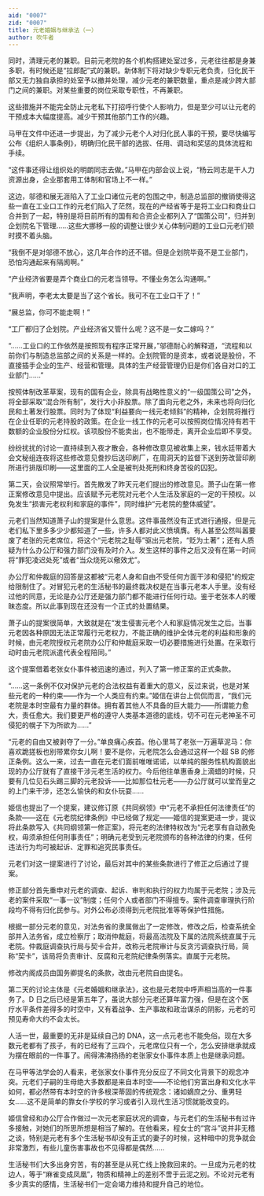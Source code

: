 ```yaml
---
aid: "0007"
zid: "0007"
title: 元老婚姻与继承法（一）
author: 吹牛者
---
```


同时，清理元老的兼职。目前元老院的各个机构搭建处室过多，元老往往都是身兼多职，有时候还是“拉郎配”式的兼职。新体制下将对缺少专职元老负责，归化民干部又无力独自承担的处室予以撤并处理，减少元老的兼职数量，重点是减少跨大部门之间的兼职。对某些重要的岗位采取专职性，不再兼职。

这些措施并不能完全防止元老私下打招呼行使个人影响力，但是至少可以让元老的干预成本大幅度提高。减少干预其他部门工作的兴趣。

马甲在文件中还进一步提出，为了减少元老个人对归化民人事的干预，要尽快编写公布《组织人事条例》，明确归化民干部的选拔、任用、调动和奖惩的具体流程和手续。

“这件事还得让组织处的明朗同志去做。”马甲在内部会议上说，“杨云同志是干人力资源出身，企业那套用工体制和官场上不一样。”

这边，邬德和展无涯陷入了工业口诸位元老的包围之中，制造总监部的撤销使得这些一直在工业口工作的元老们陷入了茫然，现在的产经省等于是将工业口和商业口合并到了一起，特别是将目前所有的国有和合资企业都列入了“国策公司”，归并到企划院名下管理……这些大挪移一般的调整让很少关心体制问题的工业口元老们顿时摸不着头脑。

“我倒不是对邬德不放心，这几年合作的还不错。但是企划院毕竟不是工业部门，恐怕沟通起来有隔阂啊。”

“产业经济省要是弄个商业口的元老当领导。不懂业务怎么沟通啊。”

“我声明，李老太太要是当了这个省长。我可不在工业口干了！”

“展总监，你可不能走啊！”

“工厂都归了企划院。产业经济省又管什么呢？这不是一女二嫁吗？”

“……工业口的工作依然是按照现有程序正常开展，”邬德耐心的解释道，“流程和以前你们与制造总监部之间的关系是一样的。企划院管的是资本，或者说是股份，不直接插手企业的生产、经营和管理。具体的生产经营管理仍旧是你们各自对口的工业部门……”

按照体制改革草案，现有的国有企业，除具有战略性意义的“一级国策公司”之外，将全部采取“混合所有制”，发行大小非股票。除了面向元老之外，未来也将向归化民和土著发行股票。同时为了体现“利益要向一线元老倾斜”的精神，企划院将推行在企业任职的元老持股的政策。在企业一线工作的元老可以按照岗位情况持有若干数额的企业股份分红权。该项股份不能卖出，也不能带走，离开企业后即不享受。

纷纷扰扰的讨论一直持续到入夜才散会，各种修改意见被收集上来，钱水廷带着大会文秘组连夜将这些修改意见誊抄后送印刷厂，在周洞天的监督下送到劳改营印刷所进行排版印刷――这里面的工人全是被判处死刑和终身苦役的囚犯。

第二天，会议照常举行。首先散发了昨天元老们提出的修改意见。萧子山在第一修正案修改意见中提出。应该赋予元老院对元老个人生活及家庭的一定的干预权。以免发生“损害元老权利和家庭的事件”，同时维护“元老院的整体威望”。

元老们当然知道萧子山的提案是什么意思。这件事虽然没有正式进行通报，但是元老们私下里多多少少都知道了一些，许多人都对此义愤填膺。有人甚至公然叫嚣要废了老张的元老席位，将这个“元老院之耻辱”驱出元老院，“贬为土著”；还有人质疑为什么办公厅和强力部门没有及时介入。发生这样的事件之后又没有在第一时间将“罪犯凌迟处死”或者“当众烧死以儆效尤”。

办公厅和仲裁庭的回答是这都被“元老人身和自由不受任何方面干涉和侵犯”的规定给限制住了。对冒犯元老的生活秘书的最终裁决权是在当事元老本人手里。没有经过他的同意，无论是办公厅还是强力部门都不能进行任何行动。鉴于老张本人的暧昧态度。所以此事到现在还没有一个正式的处置结果。

萧子山的提案很简单，大致就是在“发生侵害元老个人和家庭情况发生之后。当事元老因各种原因无法正常履行元老权力，不能正确的维护全体元老的利益和形象的时候，由元老院授权元老院办公厅和仲裁庭采取一切必要措施进行处置。在采取行动时由元老院派遣代表全程陪同。”

这个提案借着老张女仆事件被迅速的通过，列入了第一修正案的正式条款。

“……这一条例不仅对保护元老的合法权益有着重大的意义，反过来说，也是对某些元老的一种约束――作为一个人类应有约束。”姬信在讲台上侃侃而言，“我们元老院是本时空最有力量的群体。拥有着其他人不具备的巨大能力――所谓能力愈大，责任愈大。我们要更严格的遵守人类基本道德的底线，切不可在元老神圣不可侵犯的幌子下为所欲为……”

“元老的自由又被剥夺了一分。”单良痛心疾首。他心里骂了老张一万遍草泥马：你喜欢跪搓板也别带累你女儿啊！要不是你，元老院怎么会通过这样一个超 SB 的修正条例。这么一来，过去一直在元老们面前唯唯诺诺，以单纯的服务性机构面貌出现的办公厅就有了直接干涉元老生活的权力。今后他往单惠香身上滴蜡的时候，只要有几位见石头踢三脚的元老投诉――比如那位杜元老――办公厅就可以堂而皇之的上门来干涉，还怎么愉快的和女仆玩耍……

姬信也提出了一个提案，建议修订原《共同纲领》中“元老不承担任何法律责任”的条款――这在《元老院纪律条例》中已经做了规定――姬信的提案更进一步，提议将此条款写入《共同纲领第一修正案》，将元老的法律特权改为“元老享有自动赦免权，毋须承担任何刑事责任”；明确元老受到元老院颁布的各种法律的约束，任何违法行为均可被起诉、定罪和追究民事责任。

元老们对这一提案进行了讨论，最后对其中的某些条款进行了修正之后通过了提案。

修正部分首先重申对元老的调查、起诉、审判和执行的权力均属于元老院；涉及元老的案件采取“一事一议”制度；任何个人或者部门不得擅专。案件调查审理执行阶段均不得有归化民参与。对外公布必须得到元老院批准等等保护性措施。

根据一部分元老的意见，对法务省的隶属做出了一定修改，修改之后，检查系统全部并入法务省，成立检察厅；取消仲裁庭，将最高法院及下属的法院系统直属于元老院。仲裁庭调查执行局与契卡合并，改称元老院审计与反贪污调查执行局，简称“契卡”，该局将负责审计、反腐和元老院纪律条例落实。直属于元老院。

修改内阁成员由国务卿提名的条款，改由元老院自由提名。

第二天的讨论主体是《元老婚姻和继承法》，这也是元老院中呼声相当高的一件事务了。D 日之后已经是第五年了，虽说大部分元老还算年富力强，但是在这个医疗水平条件差得多的时空中，又有着战争、生产事故和政治谋杀的阴影，元老的可预见寿命大约不会太长。

人活一世，最重要的无非是延续自己的 DNA，这一点元老也不能免俗。现在大多数元老都有了孩子，有的已经有了三四个，元老席位只有一个，怎么安排继承就成为摆在眼前的一件事了。闹得沸沸扬扬的老张家女仆事件本质上也是继承问题。

在马甲等法学会的人看来，老张家女仆事件充分反应了不同文化背景下的观念冲突。元老们子嗣的生母绝大多数都是来自本时空――不论他们穷富出身和文化水平如何，都必然带有本时空的许多根深蒂固的传统观念：诸如嫡庶之分、重男轻女……这不是简单的靠女仆学校的学习或者引入现代生活习惯就能改变的。

姬信曾经和办公厅合作做过一次元老家庭状况的调查，与元老们的生活秘书有过许多接触，对她们的所思所想是相当了解的。在他看来，程女士的“宫斗”说并非无稽之谈，特别是元老有多个生活秘书却没有正式的妻子的时候，这种暗中的竞争就会非常激烈，有些儿童伤害事故也不见得都是偶然……

生活秘书们大多出身穷苦，有的甚至是从死亡线上挽救回来的。一旦成为元老的枕边人，等于“麻雀变成凤凰”，物质和精神上的差别不啻于云泥之别。不论对元老有多少真实的感情，生活秘书们一定会竭力维持和提升自己的地位。
